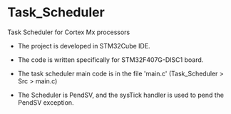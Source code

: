 # Task_Scheduler
 Task Scheduler for Cortex Mx processors

* The project is developed in STM32Cube IDE.
* The code is written specifically for STM32F407G-DISC1 board.
* The task scheduler main code is in the file 'main.c' (Task_Scheduler > Src > main.c)

* The Scheduler is PendSV, and the sysTick handler is used to pend the PendSV exception.
